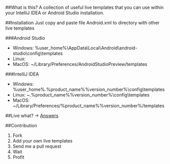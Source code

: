 ##What is this?
A collection of useful live templates that you can use within your IntelliJ IDEA or Android Studio installation.

##Installation
Just copy and paste file Android.xml to directory with other live templates

###Android Studio
- Windows: %user_home%\AppData\Local\Android\android-studio\config\templates
- Linux: 
- MacOS: ~/Library/Preferences/AndroidStudioPreview/templates

###IntelliJ IDEA
- Windows: %user_home%\.%product_name%%version_number%\config\templates
- Linux: ~\.%product_name%%version_number%\config\templates
- MacOS: ~/Library/Preferences/%product_name%%version_number%/templates

##Live what? -> [Answers](https://www.jetbrains.com/idea/webhelp/live-templates.html)

##Contribution
1. Fork
2. Add your own live templates
3. Send me a pull request
4. Wait
5. Profit